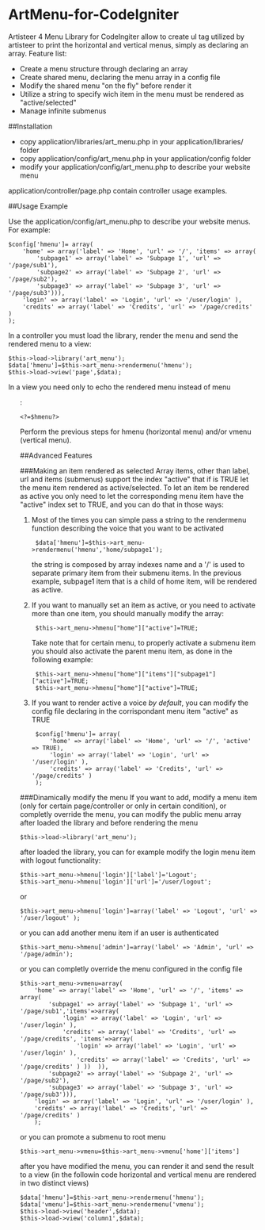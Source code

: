 ArtMenu-for-CodeIgniter
=======================

Artisteer 4 Menu Library for CodeIngiter allow to create ul tag utilized by artisteer to print the horizontal and vertical menus, simply as declaring an array.
Feature list:

* Create a menu structure through declaring an array
* Create shared menu, declaring the menu array in a config file
* Modify the shared menu "on the fly" before render it
* Utilize a string to specify wich item in the menu must be rendered as "active/selected" 
* Manage infinite submenus

##Installation

* copy application/libraries/art_menu.php in your application/libraries/  folder
* copy application/config/art_menu.php in your application/config  folder
* modify your application/config/art_menu.php to describe your website menu

application/controller/page.php contain controller usage examples.

##Usage Example

Use the application/config/art_menu.php to describe your website menus. For example:

    $config['hmenu']= array(
 		'home' => array('label' => 'Home', 'url' => '/', 'items' => array(
 			'subpage1' => array('label' => 'Subpage 1', 'url' => '/page/sub1'),
 			'subpage2' => array('label' => 'Subpage 2', 'url' => '/page/sub2'),
 			'subpage3' => array('label' => 'Subpage 3', 'url' => '/page/sub3'))),
 		'login' => array('label' => 'Login', 'url' => '/user/login' ),
  		'credits' => array('label' => 'Credits', 'url' => '/page/credits' )					
 	);
 					
In a controller you must load the library, render the menu and send the rendered menu to a view:

    $this->load->library('art_menu');
  	$data['hmenu']=$this->art_menu->rendermenu('hmenu');
  	$this->load->view('page',$data);

In a view you need only to echo the rendered menu instead of menu <ul>:

    <?=$hmenu?>
 

Perform the previous steps for hmenu (horizontal menu) and/or vmenu (vertical menu).

##Advanced Features

###Making an item rendered as selected
Array items, other than label, url and items (submenus) support the index "active" that if is TRUE let the menu item rendered as active/selected.
To let an item be rendered as active you only need to let the corresponding menu item have the "active" index set to TRUE, and you can do that in those ways:

1. Most of the times you can simple pass a string to the rendermenu function describing the voice that you want to be activated

        $data['hmenu']=$this->art_menu->rendermenu('hmenu','home/subpage1');

    the string is composed by array indexes name and a '/' is used to separate primary item from their submenu items. 
    In the previous example, subpage1 item that is a child of home item, will be rendered as active.

2. If you want to manually set an item as active, or you need to activate more than one item, you should manually modify the array:

        $this->art_menu->hmenu["home"]["active"]=TRUE;

    Take note that for certain menu, to properly activate a submenu item you should also activate the parent menu item, as done in the following example:

        $this->art_menu->hmenu["home"]["items"]["subpage1"]["active"]=TRUE;
        $this->art_menu->hmenu["home"]["active"]=TRUE;

3. If you want to render active a voice _by_ _default_, you can modify the config file declaring in the corrispondant menu item "active" as TRUE

        $config['hmenu']= array(
 		    'home' => array('label' => 'Home', 'url' => '/', 'active' => TRUE),
 		    'login' => array('label' => 'Login', 'url' => '/user/login' ),
  	    	'credits' => array('label' => 'Credits', 'url' => '/page/credits' )					
 	    );
 			
###Dinamically modify the menu
If you want to add, modify a menu item (only for certain page/controller or only in certain condition), or completly override the menu, you can modify the public menu array after loaded the library and before rendering the menu 

    $this->load->library('art_menu');

after loaded the library, you can for example modify the login menu item with logout functionality:

    $this->art_menu->hmenu['login']['label']='Logout';
    $this->art_menu->hmenu['login']['url']='/user/logout';
    
or

	$this->art_menu->hmenu['login']=array('label' => 'Logout', 'url' => '/user/logout' );

or you can add another menu item if an user is authenticated

    $this->art_menu->hmenu['admin']=array('label' => 'Admin', 'url' => '/page/admin');
    
or you can completly override the menu configured in the config file 

    $this->art_menu->vmenu=array(
 		'home' => array('label' => 'Home', 'url' => '/', 'items' => array(
 			'subpage1' => array('label' => 'Subpage 1', 'url' => '/page/sub1','items'=>array(
 				'login' => array('label' => 'Login', 'url' => '/user/login' ),
  				'credits' => array('label' => 'Credits', 'url' => '/page/credits', 'items'=>array(
  					'login' => array('label' => 'Login', 'url' => '/user/login' ),
  					'credits' => array('label' => 'Credits', 'url' => '/page/credits' )	))	)),
 			'subpage2' => array('label' => 'Subpage 2', 'url' => '/page/sub2'),
 			'subpage3' => array('label' => 'Subpage 3', 'url' => '/page/sub3'))),
 		'login' => array('label' => 'Login', 'url' => '/user/login' ),
  		'credits' => array('label' => 'Credits', 'url' => '/page/credits' )					
 		);
 		
or you can promote a submenu to root menu 

	$this->art_menu->vmenu=$this->art_menu->vmenu['home']['items']
 					
after you have modified the menu, you can render it and send the result to a view (in the followin code horizontal and vertical menu are rendered in two distinct views)

  	$data['hmenu']=$this->art_menu->rendermenu('hmenu');
  	$data['vmenu']=$this->art_menu->rendermenu('vmenu');
  	$this->load->view('header',$data);
  	$this->load->view('column1',$data);
  	
